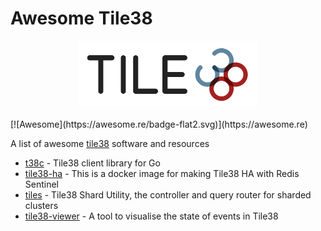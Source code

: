# Awesome Tile38
<p align="center">
  <a href="https://tile38.com"><img 
    src="/.github/images/logo.png" 
    width="284" height="108" border="0" alt="Tile38"></a>
</p>
[![Awesome](https://awesome.re/badge-flat2.svg)](https://awesome.re)


A list of awesome [tile38](https://tile38.com/) software and resources

* [t38c](https://github.com/cjkreklow/t38c) - Tile38 client library for Go
* [tile38-ha](https://github.com/RashadAnsari/tile38-ha) - This is a docker image for making Tile38 HA with Redis Sentinel
* [tiles](https://github.com/1995parham/tiles) - Tile38 Shard Utility, the controller and query router for sharded clusters
* [tile38-viewer](https://github.com/leighghunt/tile38-viewer) - A tool to visualise the state of events in Tile38
